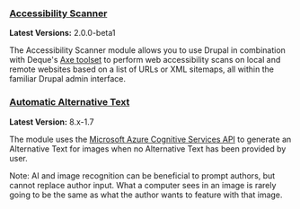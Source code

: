 ### [Accessibility Scanner](https://www.drupal.org/project/accessibility%5Fscanner)

**Latest Versions:** 2.0.0-beta1 

The Accessibility Scanner module allows you to use Drupal in combination with Deque's [Axe toolset](https://www.npmjs.com/package/@axe-core/cli) to perform web accessibility scans on local and remote websites based on a list of URLs or XML sitemaps, all within the familiar Drupal admin interface.

### [Automatic Alternative Text](https://www.drupal.org/project/auto%5Falter)

**Latest Version:** 8.x-1.7

The module uses the [Microsoft Azure Cognitive Services API](https://www.microsoft.com/cognitive-services) to generate an Alternative Text for images when no Alternative Text has been provided by user.

Note: AI and image recognition can be beneficial to prompt authors, but cannot replace author input. What a computer sees in an image is rarely going to be the same as what the author wants to feature with that image. 